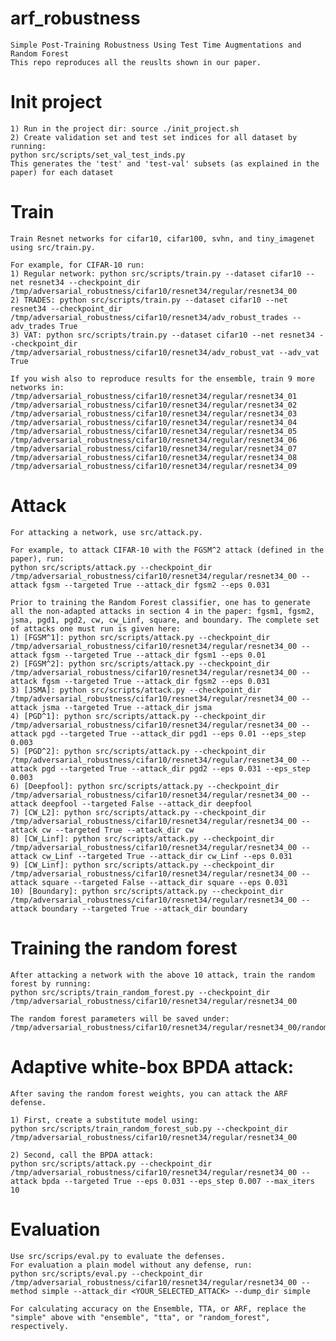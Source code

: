 # arf_robustness
    Simple Post-Training Robustness Using Test Time Augmentations and Random Forest
    This repo reproduces all the reuslts shown in our paper.

# Init project

    1) Run in the project dir: source ./init_project.sh
    2) Create validation set and test set indices for all dataset by running:
    python src/scripts/set_val_test_inds.py
    This generates the 'test' and 'test-val' subsets (as explained in the paper) for each dataset

# Train
    Train Resnet networks for cifar10, cifar100, svhn, and tiny_imagenet using src/train.py.
    
    For example, for CIFAR-10 run:
    1) Regular network: python src/scripts/train.py --dataset cifar10 --net resnet34 --checkpoint_dir /tmp/adversarial_robustness/cifar10/resnet34/regular/resnet34_00
    2) TRADES: python src/scripts/train.py --dataset cifar10 --net resnet34 --checkpoint_dir /tmp/adversarial_robustness/cifar10/resnet34/adv_robust_trades --adv_trades True
    3) VAT: python src/scripts/train.py --dataset cifar10 --net resnet34 --checkpoint_dir /tmp/adversarial_robustness/cifar10/resnet34/adv_robust_vat --adv_vat True

    If you wish also to reproduce results for the ensemble, train 9 more networks in: 
    /tmp/adversarial_robustness/cifar10/resnet34/regular/resnet34_01
    /tmp/adversarial_robustness/cifar10/resnet34/regular/resnet34_02
    /tmp/adversarial_robustness/cifar10/resnet34/regular/resnet34_03
    /tmp/adversarial_robustness/cifar10/resnet34/regular/resnet34_04
    /tmp/adversarial_robustness/cifar10/resnet34/regular/resnet34_05
    /tmp/adversarial_robustness/cifar10/resnet34/regular/resnet34_06
    /tmp/adversarial_robustness/cifar10/resnet34/regular/resnet34_07
    /tmp/adversarial_robustness/cifar10/resnet34/regular/resnet34_08
    /tmp/adversarial_robustness/cifar10/resnet34/regular/resnet34_09

# Attack
    For attacking a network, use src/attack.py.
    
    For example, to attack CIFAR-10 with the FGSM^2 attack (defined in the paper), run:
    python src/scripts/attack.py --checkpoint_dir /tmp/adversarial_robustness/cifar10/resnet34/regular/resnet34_00 --attack fgsm --targeted True --attack_dir fgsm2 --eps 0.031

    Prior to training the Random Forest classifier, one has to generate all the non-adapted attacks in section 4 in the paper: fgsm1, fgsm2, jsma, pgd1, pgd2, cw, cw_Linf, square, and boundary. The complete set of attacks one must run is given here:
    1) [FGSM^1]: python src/scripts/attack.py --checkpoint_dir /tmp/adversarial_robustness/cifar10/resnet34/regular/resnet34_00 --attack fgsm --targeted True --attack_dir fgsm1 --eps 0.01
    2) [FGSM^2]: python src/scripts/attack.py --checkpoint_dir /tmp/adversarial_robustness/cifar10/resnet34/regular/resnet34_00 --attack fgsm --targeted True --attack_dir fgsm2 --eps 0.031
    3) [JSMA]: python src/scripts/attack.py --checkpoint_dir /tmp/adversarial_robustness/cifar10/resnet34/regular/resnet34_00 --attack jsma --targeted True --attack_dir jsma
    4) [PGD^1]: python src/scripts/attack.py --checkpoint_dir /tmp/adversarial_robustness/cifar10/resnet34/regular/resnet34_00 --attack pgd --targeted True --attack_dir pgd1 --eps 0.01 --eps_step 0.003
    5) [PGD^2]: python src/scripts/attack.py --checkpoint_dir /tmp/adversarial_robustness/cifar10/resnet34/regular/resnet34_00 --attack pgd --targeted True --attack_dir pgd2 --eps 0.031 --eps_step 0.003
    6) [Deepfool]: python src/scripts/attack.py --checkpoint_dir /tmp/adversarial_robustness/cifar10/resnet34/regular/resnet34_00 --attack deepfool --targeted False --attack_dir deepfool
    7) [CW_L2]: python src/scripts/attack.py --checkpoint_dir /tmp/adversarial_robustness/cifar10/resnet34/regular/resnet34_00 --attack cw --targeted True --attack_dir cw
    8) [CW_Linf]: python src/scripts/attack.py --checkpoint_dir /tmp/adversarial_robustness/cifar10/resnet34/regular/resnet34_00 --attack cw_Linf --targeted True --attack_dir cw_Linf --eps 0.031
    9) [CW_Linf]: python src/scripts/attack.py --checkpoint_dir /tmp/adversarial_robustness/cifar10/resnet34/regular/resnet34_00 --attack square --targeted False --attack_dir square --eps 0.031
    10) [Boundary]: python src/scripts/attack.py --checkpoint_dir /tmp/adversarial_robustness/cifar10/resnet34/regular/resnet34_00 --attack boundary --targeted True --attack_dir boundary


# Training the random forest
    After attacking a network with the above 10 attack, train the random forest by running:
    python src/scripts/train_random_forest.py --checkpoint_dir /tmp/adversarial_robustness/cifar10/resnet34/regular/resnet34_00
    
    The random forest parameters will be saved under:
    /tmp/adversarial_robustness/cifar10/resnet34/regular/resnet34_00/random_forest/random_forest_classifier.pkl
    

# Adaptive white-box BPDA attack:
    After saving the random forest weights, you can attack the ARF defense.
    
    1) First, create a substitute model using:
    python src/scripts/train_random_forest_sub.py --checkpoint_dir /tmp/adversarial_robustness/cifar10/resnet34/regular/resnet34_00
    
    2) Second, call the BPDA attack:
    python src/scripts/attack.py --checkpoint_dir /tmp/adversarial_robustness/cifar10/resnet34/regular/resnet34_00 --attack bpda --targeted True --eps 0.031 --eps_step 0.007 --max_iters 10
    
# Evaluation
    Use src/scrips/eval.py to evaluate the defenses.
    For evaluation a plain model without any defense, run:
    python src/scripts/eval.py --checkpoint_dir /tmp/adversarial_robustness/cifar10/resnet34/regular/resnet34_00 --method simple --attack_dir <YOUR_SELECTED_ATTACK> --dump_dir simple
    
    For calculating accuracy on the Ensemble, TTA, or ARF, replace the "simple" above with "ensemble", "tta", or "random_forest", respectively.

